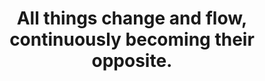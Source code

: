 ---
title: All things change and flow, continuously becoming their opposite.
tags: daoism motion opposites non-dual
---